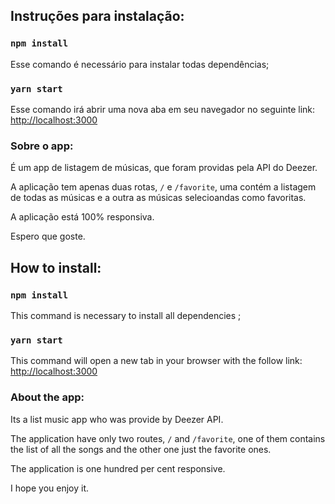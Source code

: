 ## Instruções para instalação:

### `npm install`
Esse comando é necessário para instalar todas dependências;

### `yarn start`
Esse comando irá abrir uma nova aba em seu navegador no seguinte link:
[http://localhost:3000](http://localhost:3000)

### Sobre o app:
É um app de listagem de músicas, que foram providas pela API do Deezer.

A aplicação tem apenas duas rotas, `/` e `/favorite`, uma contém a listagem de todas as músicas e a outra as músicas selecioandas como favoritas.

A aplicação está 100% responsiva.

Espero que goste.

## How to install:

### `npm install`
This command is necessary to install all dependencies ;

### `yarn start`
This command will open a new tab in your browser with the follow link:
[http://localhost:3000](http://localhost:3000) 

### About the app:
Its a list music app who was provide by Deezer API.

The application have only two routes, `/` and `/favorite`, one of them contains the list of all the songs and the other one just the favorite ones.

The application is one hundred per cent responsive.

I hope you enjoy it.
